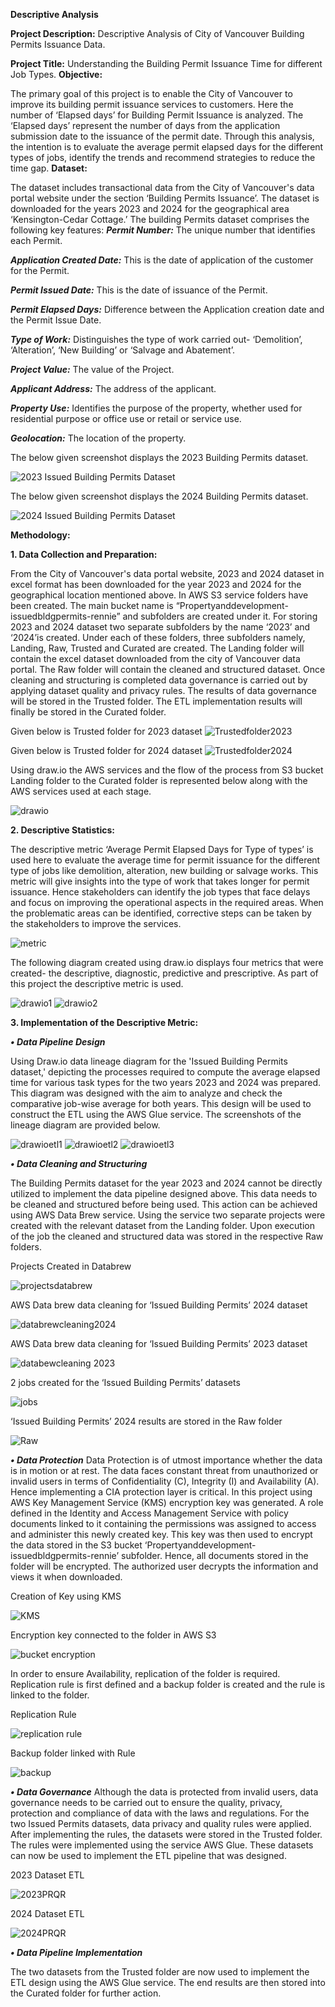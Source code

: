 
**Descriptive Analysis**


**Project Description:** Descriptive Analysis of City of Vancouver Building Permits Issuance Data.

**Project Title:** Understanding the Building Permit Issuance Time for different Job Types.
**Objective:**

The primary goal of this project is to enable the City of Vancouver to improve its building permit issuance services to customers. Here the number of ‘Elapsed days’ for Building Permit Issuance is analyzed. The ‘Elapsed days’ represent the number of days from the application submission date to the issuance of the permit date. Through this analysis, the intention is to evaluate the average permit elapsed days for the different types of jobs, identify the trends and recommend strategies to reduce the time gap. 
**Dataset:** 

The dataset includes transactional data from the City of Vancouver's data portal website under the section ‘Building Permits Issuance’. The dataset is downloaded for the years 2023 and 2024 for the geographical area ‘Kensington-Cedar Cottage.’ The building Permits dataset comprises the following key features:
**_Permit Number:_** The unique number that identifies each Permit.

**_Application Created Date:_** This is the date of application of the customer for the Permit.

**_Permit Issued Date:_** This is the date of issuance of the Permit.

**_Permit Elapsed Days:_** Difference between the Application creation date and the Permit Issue Date.

**_Type of Work:_** Distinguishes the type of work carried out- ‘Demolition’, ‘Alteration’, ‘New Building’ or ‘Salvage and Abatement’.

**_Project Value:_** The value of the Project.

**_Applicant Address:_** The address of the applicant.

**_Property Use:_** Identifies the purpose of the property, whether used for residential purpose or office use or retail or service use. 

**_Geolocation:_** The location of the property.

The below given screenshot displays the 2023 Building Permits dataset.


![2023 Issued Building Permits Dataset](https://github.com/RennieBenson/Data-Analysis/blob/main/2023%20dataset.png)

The below given screenshot displays the 2024 Building Permits dataset.

![2024 Issued Building Permits Dataset](https://github.com/RennieBenson/Data-Analysis/blob/main/2024%20dataset.png)

**Methodology:**

**1.	Data Collection and Preparation:**

From the City of Vancouver's data portal website, 2023 and 2024 dataset in excel format has been downloaded for the year 2023 and 2024 for the geographical location mentioned above. In AWS S3 service folders have been created. The main bucket name is “Propertyanddevelopment-issuedbldgpermits-rennie” and subfolders are created under it. For storing 2023 and 2024 dataset two separate subfolders by the name ‘2023’ and ‘2024’is created.  Under each of these folders, three subfolders namely, Landing, Raw, Trusted and Curated are created. The Landing folder will contain the excel dataset downloaded from the city of Vancouver data portal. The Raw folder will contain the cleaned and structured dataset. Once cleaning and structuring is completed data governance is carried out by applying dataset quality and privacy rules. The results of data governance will be stored in the Trusted folder. The ETL implementation results will finally be stored in the Curated folder.

Given below is Trusted folder for 2023 dataset
![Trustedfolder2023](https://github.com/RennieBenson/Data-Analysis/blob/main/2023%20Trusted%20folder.PNG)


Given below is Trusted folder for 2024 dataset
![Trustedfolder2024](https://github.com/RennieBenson/Data-Analysis/blob/main/2024%20trusted%20folder.PNG)


Using draw.io the AWS services and the flow of the process from S3 bucket Landing folder to the Curated folder is represented below along with the AWS services used at each stage. 

![drawio](https://github.com/RennieBenson/Data-Analysis/blob/main/drawio.png)


**2.	Descriptive Statistics:**

   The descriptive metric ‘Average Permit Elapsed Days for Type of types’ is used here to evaluate the average time for permit issuance for the different type of jobs like demolition, alteration, new building or salvage works. This metric will give insights into the type of work that takes longer for permit issuance. Hence stakeholders can identify the job types that face delays and focus on improving the operational aspects in the required areas. When the problematic areas can be identified, corrective steps can be taken by the stakeholders to improve the services.

   
![metric](https://github.com/RennieBenson/Data-Analysis/blob/main/metric.png)

The following diagram created using draw.io displays four metrics that were created- the descriptive, diagnostic, predictive and prescriptive. As part of this project the descriptive metric is used.


![drawio1](https://github.com/RennieBenson/Data-Analysis/blob/main/drawio1.png)
![drawio2](https://github.com/RennieBenson/Data-Analysis/blob/main/drawio2.png)


**3.	Implementation of the Descriptive Metric:**


**_•	Data Pipeline Design_**

Using Draw.io data lineage diagram for the 'Issued Building Permits dataset,' depicting the processes required to compute the average elapsed time for various task types for the two years 2023 and 2024 was prepared. This diagram was designed with the aim to analyze and check the comparative job-wise average for both years. This design will be used to construct the ETL using the AWS Glue service. The screenshots of the lineage diagram are provided below. 


![drawioetl1](https://github.com/RennieBenson/Data-Analysis/blob/main/drawioetl1.png)
![drawioetl2](https://github.com/RennieBenson/Data-Analysis/blob/main/drawioetl2.png)
![drawioetl3](https://github.com/RennieBenson/Data-Analysis/blob/main/drawioetl3.png)


**_•	Data Cleaning and Structuring_**


The Building Permits dataset for the year 2023 and 2024 cannot be directly utilized to implement the data pipeline designed above. This data needs to be cleaned and structured before being used. This action can be achieved using AWS Data Brew service. Using the service two separate projects were created with the relevant dataset from the Landing folder. Upon execution of the job the cleaned and structured data was stored in the respective Raw folders. 


Projects Created in Databrew

![projectsdatabrew](https://github.com/RennieBenson/Data-Analysis/blob/main/2%20Projects%20created%20in%20databrew.PNG)

AWS Data brew data cleaning for ‘Issued Building Permits’ 2024 dataset

![databrewcleaning2024](https://github.com/RennieBenson/Data-Analysis/blob/main/Databrew%20for%202024%20data%20project.PNG)

AWS Data brew data cleaning for ‘Issued Building Permits’ 2023 dataset

![databewcleaning 2023](https://github.com/RennieBenson/Data-Analysis/blob/main/databrew%20for%202023%20data%20project.PNG)

2 jobs created for the ‘Issued Building Permits’ datasets

![jobs](https://github.com/RennieBenson/Data-Analysis/blob/main/two%20jobs%20created%20in%20databrew.PNG)


‘Issued Building Permits’ 2024 results are stored in the Raw folder

![Raw](https://github.com/RennieBenson/Data-Analysis/blob/main/raw%20folder.jpg)


**_•	Data Protection_**
Data Protection is of utmost importance whether the data is in motion or at rest. The data faces constant threat from unauthorized or invalid users in terms of Confidentiality (C), Integrity (I) and Availability (A). Hence implementing a CIA protection layer is critical. In this project using AWS Key Management Service (KMS) encryption key was generated. A role defined in the Identity and Access Management Service with policy documents linked to it containing the permissions was assigned to access and administer this newly created key. This key was then used to encrypt the data stored in the S3 bucket ‘Propertyanddevelopment-issuedbldgpermits-rennie’ subfolder. Hence, all documents stored in the folder will be encrypted. The authorized user decrypts the information and views it when downloaded. 

Creation of Key using KMS

![KMS](https://github.com/RennieBenson/Data-Analysis/blob/main/key%20creation%20in%20KMS.PNG)

Encryption key connected to the folder in AWS S3 

![bucket encryption](https://github.com/RennieBenson/Data-Analysis/blob/main/encryptionrule%20enabled%20in%20s3%20bucket.PNG)

In order to ensure Availability, replication of the folder is required. Replication rule is first defined and a backup folder is created and the rule is linked to the folder. 

Replication Rule

![replication rule](https://github.com/RennieBenson/Data-Analysis/blob/main/replication%20rule.PNG)

Backup folder linked with Rule

![backup](https://github.com/RennieBenson/Data-Analysis/blob/main/backup%20folder%20created%20in%20s3%20bucket.PNG)


**_•	Data Governance_**
Although the data is protected from invalid users, data governance needs to be carried out to ensure the quality, privacy, protection and compliance of data with the laws and regulations. For the two Issued Permits datasets, data privacy and quality rules were applied. After implementing the rules, the datasets were stored in the Trusted folder. The rules were implemented using the service AWS Glue. These datasets can now be used to implement the ETL pipeline that was designed.

2023 Dataset ETL

![2023PRQR](https://github.com/RennieBenson/Data-Analysis/blob/main/ETL%202023.PNG)

2024 Dataset ETL

![2024PRQR](https://github.com/RennieBenson/Data-Analysis/blob/main/Glue-PRQR-2024.PNG)



**_•	Data Pipeline Implementation_**

The two datasets from the Trusted folder are now used to implement the ETL design using the AWS Glue service. The end results are then stored into the Curated folder for further action.



